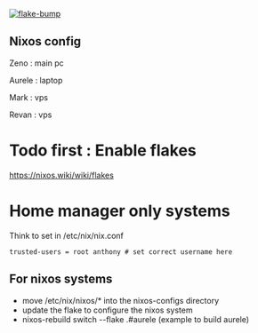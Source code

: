 [![flake-bump](https://github.com/dat-Antho/nixos-config/actions/workflows/flake-bump.yml/badge.svg?branch=master)](https://github.com/dat-Antho/nixos-config/actions/workflows/flake-bump.yml)

## Nixos config

Zeno : main pc

Aurele : laptop 

Mark : vps

Revan : vps


# Todo first : Enable flakes

https://nixos.wiki/wiki/flakes


# Home manager only systems

Think to set in /etc/nix/nix.conf
```
trusted-users = root anthony # set correct username here
```


## For nixos systems

- move /etc/nix/nixos/* into the nixos-configs directory
- update the flake to configure the nixos system
- nixos-rebuild switch --flake .#aurele (example to build aurele)
